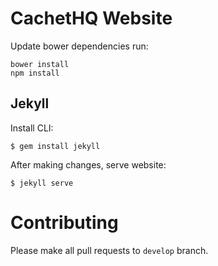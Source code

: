 # CachetHQ Website

Update bower dependencies run:

```
bower install
npm install
```

## Jekyll

Install CLI:

```$ gem install jekyll```

After making changes, serve website:

```$ jekyll serve```

# Contributing

Please make all pull requests to `develop` branch.
